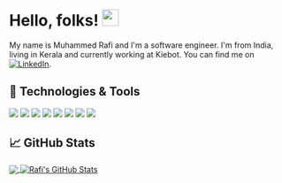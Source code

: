 # Hello, folks! <img src="https://raw.githubusercontent.com/MuhammedRafi/MuhammedRafi/master/wave.gif" width="30px">

My name is Muhammed Rafi and I'm a software engineer. I'm from India, living in Kerala and currently working at Kiebot. You can find me on [![LinkedIn][3.2]][3].

## 🔧 Technologies & Tools
![](https://img.shields.io/badge/OS-Mac-informational?style=flat&logo=linux&logoColor=white&color=2bbc8a)
![](https://img.shields.io/badge/OS-Windows-informational?style=flat&logo=linux&logoColor=white&color=2bbc8a)
![](https://img.shields.io/badge/Editor-VS_Code-informational?style=flat&logo=intellij-idea&logoColor=white&color=2bbc8a)
![](https://img.shields.io/badge/Code-React-informational?style=flat&logo=python&logoColor=white&color=2bbc8a)
![](https://img.shields.io/badge/Code-ReactNative-informational?style=flat&logo=javascript&logoColor=white&color=2bbc8a)
![](https://img.shields.io/badge/Code-JavaScript-informational?style=flat&logo=javascript&logoColor=white&color=2bbc8a)
![](https://img.shields.io/badge/Tools-PostgreSQL-informational?style=flat&logo=postgresql&logoColor=white&color=2bbc8a)
![](https://img.shields.io/badge/Tools-Docker-informational?style=flat&logo=docker&logoColor=white&color=2bbc8a)

## &#x1f4c8; GitHub Stats

<a href="https://github.com/MuhammedRafi/MuhammedRafi">
  <img align="center" src="https://github-readme-stats.vercel.app/api/top-langs/?username=MuhammedRafi&hide=java,html,tex&title_color=ffffff&text_color=c9cacc&icon_color=2bbc8a&bg_color=1d1f21" />
</a>
<a href="https://github.com/MuhammedRafi/MuhammedRafi">
  <img align="center" src="https://github-readme-stats.vercel.app/api?username=MuhammedRafi&show_icons=true&line_height=27&count_private=true&title_color=ffffff&text_color=c9cacc&icon_color=2bbc8a&bg_color=1d1f21" alt="Rafi's GitHub Stats" />
</a>    

<!-- links to social media icons -->

<!-- icons with padding -->

[2.1]: http://i.imgur.com/0o48UoR.png (github icon with padding)

<!-- icons without padding -->

[2.2]: http://i.imgur.com/9I6NRUm.png (github icon without padding)
[3.2]: https://raw.githubusercontent.com/MuhammedRafi/MuhammedRafi/master/linkedin-3-16.png (LinkedIn icon without padding)


<!-- links to your social media accounts -->

[2]: https://github.com/MuhammedRafi
[3]: https://in.linkedin.com/in/muhammed-rafi-8ba81a159
